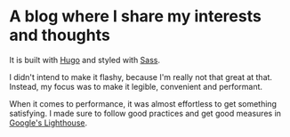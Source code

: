 # A blog where I share my interests and thoughts

It is built with [Hugo](https://gohugo.io/) and styled with
[Sass](https://sass-lang.com/).

I didn't intend to make it flashy, because I'm really not that great at that.
Instead, my focus was to make it legible, convenient and performant.

When it comes to performance, it was almost effortless to get something
satisfying. I made sure to follow good practices and get good measures in
[Google's Lighthouse](https://developers.google.com/web/tools/lighthouse/).
